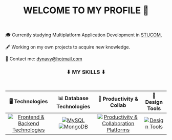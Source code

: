 <div align="center">
  <h1>WELCOME TO MY PROFILE 👋</h1>
</div>
<br>

🎓 Currently studying Multiplatform Application Development in [STUCOM.](https://www.stucom.com/)

🖋️  Working on my own projects to acquire new knowledge.

📧 Contact me: dynavy@hotmail.com


<div align="center">
  <h3>⬇ MY SKILLS ⬇</h3>
</div>
<br>


| 🖥️ Technologies | 📊 Database Technologies | 🔧 Productivity & Collab | 🎨 Design Tools | 
|:------------:|:---------------------:|:--------------------------------------:|:------------:|
| [![Frontend & Backend Technologies](https://skillicons.dev/icons?i=js,html,css,php,java)](https://github.com/Dynavy) | [![MySQL](https://skillicons.dev/icons?i=mysql)](https://github.com/Dynavy) [![MongoDB](https://skillicons.dev/icons?i=mongodb)](https://github.com/Dynavy) | [![Productivity & Collaboration Platforms](https://skillicons.dev/icons?i=notion,figma)](https://github.com/Dynavy) | [![Design Tools](https://skillicons.dev/icons?i=ps,pr)](https://github.com/Dynavy) |

